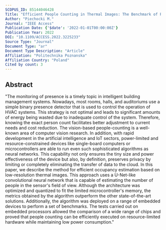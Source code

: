 ```yaml
---
SCOPUS_ID: 85144046428
Title: "Efficient People Counting in Thermal Images: The Benchmark of Resource-Constrained Hardware"
Author: "Piechocki M."
Journal: "IEEE Access"
Publication Date: {'$date': '2022-01-01T00:00:00Z'}
Publication Year: 2022
DOI: "10.1109/ACCESS.2022.3225233"
Source Type: "Journal"
Document Type: "ar"
Document Type Description: "Article"
Affiliation: "Politechnika Poznanska"
Affiliation Country: "Poland"
Cited by count: 3
---
```


## Abstract
"The monitoring of presence is a timely topic in intelligent building management systems. Nowadays, most rooms, halls, and auditoriums use a simple binary presence detector that is used to control the operation of HVAC systems. This strategy is not optimal and leads to significant amounts of energy being wasted due to inadequate control of the system. Therefore, knowing the exact person count facilitates better adjustment to current needs and cost reduction. The vision-based people-counting is a well-known area of computer vision research. In addition, with rapid development in the artificial intelligence and IoT sectors, power-limited and resource-constrained devices like single-board computers or microcontrollers are able to run even such sophisticated algorithms as neural networks. This capability not only ensures the tiny size and power effectiveness of the device but also, by definition, preserves privacy by limiting or completely eliminating the transfer of data to the cloud. In this paper, we describe the method for efficient occupancy estimation based on low-resolution thermal images. This approach uses a U-Net-like convolutional neural network that is capable of estimating the number of people in the sensor's field of view. Although the architecture was optimized and quantized to fit the limited microcontroller's memory, the metrics obtained by the algorithm outperform the other state-of-the-art solutions. Additionally, the algorithm was deployed on a range of embedded devices to perform a set of benchmarks. The tests carried out on embedded processors allowed the comparison of a wide range of chips and proved that people counting can be efficiently executed on resource-limited hardware while maintaining low power consumption."
